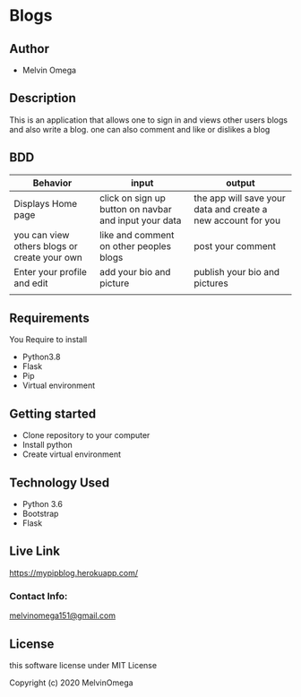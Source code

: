 # Blogs

## Author 

* Melvin Omega

## Description

This is an application that allows one to sign in and views other users blogs and also write a blog.
one can also comment and like or dislikes a blog 

## BDD

| Behavior| input | output |
| -------- | -------- | -------- |
| Displays Home page   | click on sign up button on navbar and input your data | the app will save your data and create a new account for you |
| you can view others blogs or create your own | like and comment on other peoples blogs | post your comment |
| Enter your profile and edit | add your bio and picture | publish your bio and pictures |
|  |  | |

## Requirements

You Require to install

* Python3.8
* Flask
* Pip
* Virtual environment

## Getting started

* Clone repository to your computer
* Install python
* Create virtual environment


## Technology Used

* Python 3.6
* Bootstrap 
* Flask

## Live Link

https://mypipblog.herokuapp.com/

### Contact Info:

melvinomega151@gmail.com

## License

this software license under MIT License

Copyright (c) 2020 MelvinOmega